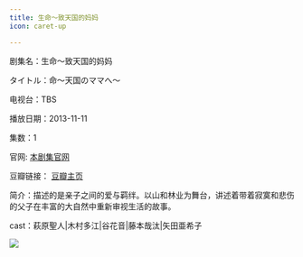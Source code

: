 ```yaml
---
title: 生命～致天国的妈妈
icon: caret-up

---
```


剧集名：生命～致天国的妈妈

タイトル：命～天国のママへ～

电视台：TBS

播放日期：2013-11-11

集数：1

官网: [本剧集官网](https://www.tbs.co.jp/inochi2013/)

豆瓣链接： [豆瓣主页](https://movie.douban.com/subject/25736449/)


简介：描述的是亲子之间的爱与羁绊。以山和林业为舞台，讲述着带着寂寞和悲伤的父子在丰富的大自然中重新审视生活的故事。

cast：萩原聖人|木村多江|谷花音|藤本哉汰|矢田亜希子

![](https://listpic.tsgsanjiao.com/sp/2013/2013sm.jpg)